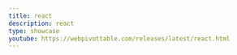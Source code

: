 ```yaml
---
title: react
description: react
type: showcase
youtube: https://webpivottable.com/releases/latest/react.html
---
```

